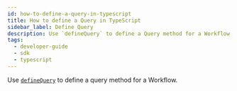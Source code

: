 ```yaml
---
id: how-to-define-a-query-in-typescript
title: How to define a Query in TypeScript
sidebar_label: Define Query
description: Use `defineQuery` to define a Query method for a Workflow.
tags:
  - developer-guide
  - sdk
  - typescript
---
```


Use [`defineQuery`](https://typescript.temporal.io/api/namespaces/workflow/#definequery) to define a query method for a Workflow.

<!--SNIPSTART typescript-define-query -->
<!--SNIPEND-->
